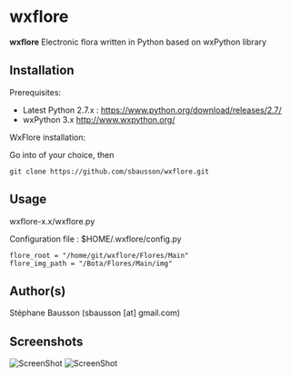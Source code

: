 # wxflore
**wxflore** Electronic flora written in Python based on wxPython library

## Installation
Prerequisites:
- Latest Python 2.7.x : https://www.python.org/download/releases/2.7/
- wxPython 3.x http://www.wxpython.org/

WxFlore installation:

Go into <DIRECTORY> of your choice, then

```
git clone https://github.com/sbausson/wxflore.git
```


## Usage
wxflore-x.x/wxflore.py

Configuration file : $HOME/.wxflore/config.py
```
flore_root = "/home/git/wxflore/Flores/Main"
flore_img_path = "/Bota/Flores/Main/img"
```

## Author(s)
Stéphane Bausson (sbausson [at] gmail.com)

## Screenshots

![ScreenShot](https://cloud.githubusercontent.com/assets/9042285/11195374/ef260e5c-8cb1-11e5-89e6-9337b1263fa6.png)
![ScreenShot](https://cloud.githubusercontent.com/assets/9042285/11195375/ef4884c8-8cb1-11e5-9c94-304970b53efe.png)